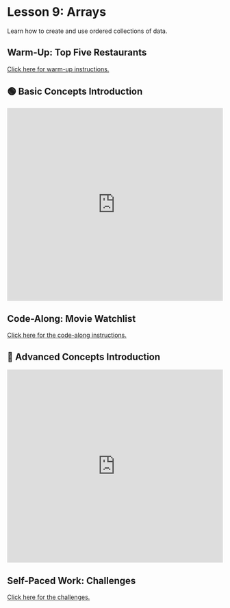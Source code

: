 # Lesson 9: Arrays
Learn how to create and use ordered collections of data.

## Warm-Up: Top Five Restaurants
[Click here for warm-up instructions.](RestaurantsWarmUp.md)

## 🟢 Basic Concepts Introduction
<iframe src='https://view.officeapps.live.com/op/embed.aspx?src=https://hylandtechoutreach.github.io/webskillup/Lesson09Arrays/IntroductionToArrays.pptx' width='100%' height='450px' frameborder='0'></iframe>

## Code-Along: Movie Watchlist
[Click here for the code-along instructions.](WatchlistCodeAlong.md)

## 🔷 Advanced Concepts Introduction
<iframe src='https://view.officeapps.live.com/op/embed.aspx?src=https://hylandtechoutreach.github.io/webskillup/Lesson09Arrays/MoreWaysToArrays.pptx' width='100%' height='450px' frameborder='0'></iframe>

## Self-Paced Work: Challenges
[Click here for the challenges.](ArraysChallenges.md)
